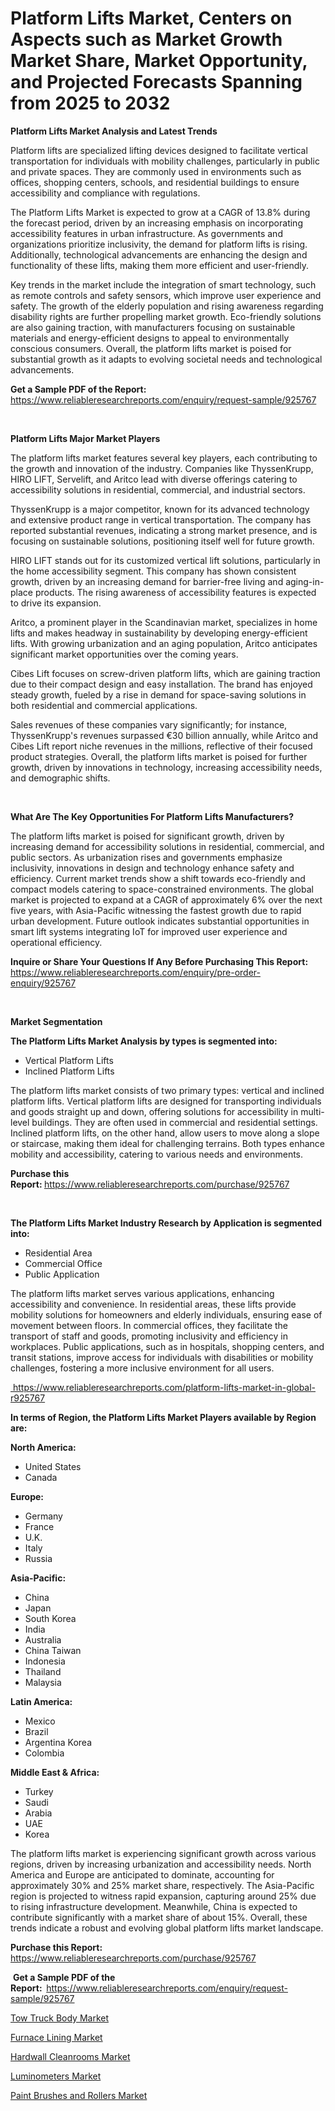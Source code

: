 <p><h1>Platform Lifts Market, Centers on Aspects such as Market Growth Market Share, Market Opportunity, and Projected Forecasts Spanning from 2025 to 2032</h1></p><p><strong>Platform Lifts Market Analysis and Latest Trends</strong></p>
<p><p>Platform lifts are specialized lifting devices designed to facilitate vertical transportation for individuals with mobility challenges, particularly in public and private spaces. They are commonly used in environments such as offices, shopping centers, schools, and residential buildings to ensure accessibility and compliance with regulations.</p><p>The Platform Lifts Market is expected to grow at a CAGR of 13.8% during the forecast period, driven by an increasing emphasis on incorporating accessibility features in urban infrastructure. As governments and organizations prioritize inclusivity, the demand for platform lifts is rising. Additionally, technological advancements are enhancing the design and functionality of these lifts, making them more efficient and user-friendly.</p><p>Key trends in the market include the integration of smart technology, such as remote controls and safety sensors, which improve user experience and safety. The growth of the elderly population and rising awareness regarding disability rights are further propelling market growth. Eco-friendly solutions are also gaining traction, with manufacturers focusing on sustainable materials and energy-efficient designs to appeal to environmentally conscious consumers. Overall, the platform lifts market is poised for substantial growth as it adapts to evolving societal needs and technological advancements.</p></p>
<p><strong>Get a Sample PDF of the Report:&nbsp;</strong> <a href="https://www.reliableresearchreports.com/enquiry/request-sample/925767?utm_campaign=102&utm_medium=2&utm_source=Github&utm_content=ia&utm_term=18022025&utm_id=platform-lifts">https://www.reliableresearchreports.com/enquiry/request-sample/925767</a></p>
<p>&nbsp;</p>
<p><strong>Platform Lifts Major Market Players</strong></p>
<p><p>The platform lifts market features several key players, each contributing to the growth and innovation of the industry. Companies like ThyssenKrupp, HIRO LIFT, Servelift, and Aritco lead with diverse offerings catering to accessibility solutions in residential, commercial, and industrial sectors.</p><p>ThyssenKrupp is a major competitor, known for its advanced technology and extensive product range in vertical transportation. The company has reported substantial revenues, indicating a strong market presence, and is focusing on sustainable solutions, positioning itself well for future growth.</p><p>HIRO LIFT stands out for its customized vertical lift solutions, particularly in the home accessibility segment. This company has shown consistent growth, driven by an increasing demand for barrier-free living and aging-in-place products. The rising awareness of accessibility features is expected to drive its expansion.</p><p>Aritco, a prominent player in the Scandinavian market, specializes in home lifts and makes headway in sustainability by developing energy-efficient lifts. With growing urbanization and an aging population, Aritco anticipates significant market opportunities over the coming years.</p><p>Cibes Lift focuses on screw-driven platform lifts, which are gaining traction due to their compact design and easy installation. The brand has enjoyed steady growth, fueled by a rise in demand for space-saving solutions in both residential and commercial applications.</p><p>Sales revenues of these companies vary significantly; for instance, ThyssenKrupp's revenues surpassed €30 billion annually, while Aritco and Cibes Lift report niche revenues in the millions, reflective of their focused product strategies. Overall, the platform lifts market is poised for further growth, driven by innovations in technology, increasing accessibility needs, and demographic shifts.</p></p>
<p>&nbsp;</p>
<p><strong>What Are The Key Opportunities For Platform Lifts Manufacturers?</strong></p>
<p><p>The platform lifts market is poised for significant growth, driven by increasing demand for accessibility solutions in residential, commercial, and public sectors. As urbanization rises and governments emphasize inclusivity, innovations in design and technology enhance safety and efficiency. Current market trends show a shift towards eco-friendly and compact models catering to space-constrained environments. The global market is projected to expand at a CAGR of approximately 6% over the next five years, with Asia-Pacific witnessing the fastest growth due to rapid urban development. Future outlook indicates substantial opportunities in smart lift systems integrating IoT for improved user experience and operational efficiency.</p></p>
<p><strong>Inquire or Share Your Questions If Any Before Purchasing This Report:</strong> <a href="https://www.reliableresearchreports.com/enquiry/pre-order-enquiry/925767?utm_campaign=102&utm_medium=2&utm_source=Github&utm_content=ia&utm_term=18022025&utm_id=platform-lifts">https://www.reliableresearchreports.com/enquiry/pre-order-enquiry/925767</a></p>
<p>&nbsp;</p>
<p><strong>Market Segmentation</strong></p>
<p><strong>The Platform Lifts Market Analysis by types is segmented into:</strong></p>
<p><ul><li>Vertical Platform Lifts</li><li>Inclined Platform Lifts</li></ul></p>
<p><p>The platform lifts market consists of two primary types: vertical and inclined platform lifts. Vertical platform lifts are designed for transporting individuals and goods straight up and down, offering solutions for accessibility in multi-level buildings. They are often used in commercial and residential settings. Inclined platform lifts, on the other hand, allow users to move along a slope or staircase, making them ideal for challenging terrains. Both types enhance mobility and accessibility, catering to various needs and environments.</p></p>
<p><strong>Purchase this Report:&nbsp;</strong><a href="https://www.reliableresearchreports.com/purchase/925767?utm_campaign=102&utm_medium=2&utm_source=Github&utm_content=ia&utm_term=18022025&utm_id=platform-lifts">https://www.reliableresearchreports.com/purchase/925767</a></p>
<p>&nbsp;</p>
<p><strong>The Platform Lifts Market Industry Research by Application is segmented into:</strong></p>
<p><ul><li>Residential Area</li><li>Commercial Office</li><li>Public Application</li></ul></p>
<p><p>The platform lifts market serves various applications, enhancing accessibility and convenience. In residential areas, these lifts provide mobility solutions for homeowners and elderly individuals, ensuring ease of movement between floors. In commercial offices, they facilitate the transport of staff and goods, promoting inclusivity and efficiency in workplaces. Public applications, such as in hospitals, shopping centers, and transit stations, improve access for individuals with disabilities or mobility challenges, fostering a more inclusive environment for all users.</p></p>
<p><a href="https://www.reliableresearchreports.com/platform-lifts-market-in-global-r925767?utm_campaign=102&utm_medium=2&utm_source=Github&utm_content=ia&utm_term=18022025&utm_id=platform-lifts">&nbsp;https://www.reliableresearchreports.com/platform-lifts-market-in-global-r925767</a></p>
<p><strong>In terms of Region, the Platform Lifts Market Players available by Region are:</strong></p>
<p>
    <p> <strong> North America: </strong>
        <ul>
            <li>United States</li>
            <li>Canada</li>
        </ul>
        </p> 
    <p> <strong> Europe: </strong>
        <ul>
            <li>Germany</li>
            <li>France</li>
            <li>U.K.</li>
            <li>Italy</li>
            <li>Russia</li>
        </ul>
        </p> 
    <p> <strong> Asia-Pacific: </strong>
        <ul>
            <li>China</li>
            <li>Japan</li>
            <li>South Korea</li>
            <li>India</li>
            <li>Australia</li>
            <li>China Taiwan</li>
            <li>Indonesia</li>
            <li>Thailand</li>
            <li>Malaysia</li>
        </ul>
        </p> 
    <p> <strong> Latin America: </strong>
        <ul>
            <li>Mexico</li>
            <li>Brazil</li>
            <li>Argentina Korea</li>
            <li>Colombia</li>
        </ul>
        </p> 
    <p> <strong> Middle East & Africa: </strong>
        <ul>
            <li>Turkey</li>
            <li>Saudi</li>
            <li>Arabia</li>
            <li>UAE</li>
            <li>Korea</li>
        </ul>
    </p>
    </p>
<p><p>The platform lifts market is experiencing significant growth across various regions, driven by increasing urbanization and accessibility needs. North America and Europe are anticipated to dominate, accounting for approximately 30% and 25% market share, respectively. The Asia-Pacific region is projected to witness rapid expansion, capturing around 25% due to rising infrastructure development. Meanwhile, China is expected to contribute significantly with a market share of about 15%. Overall, these trends indicate a robust and evolving global platform lifts market landscape.</p></p>
<p><strong>Purchase this Report: </strong><a href="https://www.reliableresearchreports.com/purchase/925767?utm_campaign=102&utm_medium=2&utm_source=Github&utm_content=ia&utm_term=18022025&utm_id=platform-lifts">https://www.reliableresearchreports.com/purchase/925767</a></p>
<p>&nbsp;<strong>Get a Sample PDF of the Report:&nbsp;&nbsp;</strong><a href="https://www.reliableresearchreports.com/enquiry/request-sample/925767?utm_campaign=102&utm_medium=2&utm_source=Github&utm_content=ia&utm_term=18022025&utm_id=platform-lifts">https://www.reliableresearchreports.com/enquiry/request-sample/925767</a></p>
<p><strong></strong></p>
<p><p><a href="https://github.com/gamuoodhub/Market-Research-Report-List-1/blob/main/tow-truck-body-market.md?utm_campaign=102&utm_medium=2&utm_source=Github&utm_content=ia&utm_term=18022025&utm_id=platform-lifts">Tow Truck Body Market</a></p><p><a href="https://github.com/penecorodz74/Market-Research-Report-List-1/blob/main/furnace-lining-market.md?utm_campaign=102&utm_medium=2&utm_source=Github&utm_content=ia&utm_term=18022025&utm_id=platform-lifts">Furnace Lining Market</a></p><p><a href="https://github.com/sadimsamid/Market-Research-Report-List-1/blob/main/hardwall-cleanrooms-market.md?utm_campaign=102&utm_medium=2&utm_source=Github&utm_content=ia&utm_term=18022025&utm_id=platform-lifts">Hardwall Cleanrooms Market</a></p><p><a href="https://github.com/boysabotzoc/Market-Research-Report-List-1/blob/main/luminometers-market.md?utm_campaign=102&utm_medium=2&utm_source=Github&utm_content=ia&utm_term=18022025&utm_id=platform-lifts">Luminometers Market</a></p><p><a href="https://github.com/aistraasinyo/Market-Research-Report-List-1/blob/main/paint-brushes-and-rollers-market.md?utm_campaign=102&utm_medium=2&utm_source=Github&utm_content=ia&utm_term=18022025&utm_id=platform-lifts">Paint Brushes and Rollers Market</a></p></p>